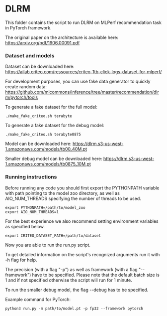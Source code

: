 # DLRM


This folder contains the script to run DLRM on MLPerf recommendation task in PyTorch framework.

The original paper on the architecture is available here: https://arxiv.org/pdf/1906.00091.pdf

### Dataset and models

Dataset can be downloaded here: https://ailab.criteo.com/ressources/criteo-1tb-click-logs-dataset-for-mlperf/

For development purposes, you can use fake data generator to quickly create random data: https://github.com/mlcommons/inference/tree/master/recommendation/dlrm/pytorch/tools

To generate a fake dataset for the full model:
```
./make_fake_criteo.sh terabyte
```

To generate a fake dataset for the debug model:
```
./make_fake_criteo.sh terabyte0875
```

Model can be downloaded here: https://dlrm.s3-us-west-1.amazonaws.com/models/tb00_40M.pt

Smaller debug model can be downloaded here: https://dlrm.s3-us-west-1.amazonaws.com/models/tb0875_10M.pt

### Running instructions

Before running any code you should first export the PYTHONPATH variable with path pointing to the model zoo directory,
as well as AIO_NUM_THREADS specifying the number of threads to be used.

```
export PYTHONPATH=/path/to/model_zoo
export AIO_NUM_THREADS=1
```

For the best experience we also recommend setting environment variables as specified below.

```
export CRITEO_DATASET_PATH=/path/to/dataset
```

Now you are able to run the run.py script.

To get detailed information on the script's recognized arguments run it with -h flag for help.

The precision (with a flag "-p") as well as framework (with a flag "--framework") have to be specified.
Please note that the default batch size is 1 and if not specified otherwise the script will run for 1 minute.

To run the smaller debug model, the flag --debug has to be specified.

Example command for PyTorch:

```
python3 run.py -m path/to/model.pt -p fp32 --framework pytorch
```
